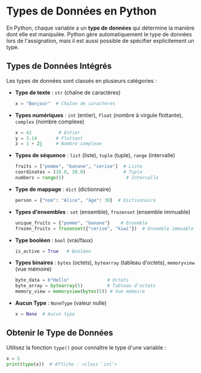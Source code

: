 # Types de Données en Python

En Python, chaque variable a un **type de données** qui détermine la manière dont elle est manipulée. Python gère automatiquement le type de données lors de l'assignation, mais il est aussi possible de spécifier explicitement un type.

## Types de Données Intégrés

Les types de données sont classés en plusieurs catégories :

- **Type de texte** : `str` (chaîne de caractères)
    ```python
    x = "Bonjour"  # Chaîne de caractères
    ```

- **Types numériques** : `int` (entier), `float` (nombre à virgule flottante), `complex` (nombre complexe)
    ```python
    x = 42          # Entier
    y = 3.14       # Flottant
    z = 1 + 2j     # Nombre complexe
    ```

- **Types de séquence** : `list` (liste), `tuple` (tuple), `range` (intervalle)
    ```python
    fruits = ["pomme", "banane", "cerise"]  # Liste
    coordinates = (10.0, 20.0)              # Tuple
    numbers = range(5)                       # Intervalle
    ```

- **Type de mappage** : `dict` (dictionnaire)
    ```python
    person = {"nom": "Alice", "âge": 30}  # Dictionnaire
    ```

- **Types d'ensembles** : `set` (ensemble), `frozenset` (ensemble immuable)
    ```python
    unique_fruits = {"pomme", "banane"}    # Ensemble
    frozen_fruits = frozenset({"cerise", "kiwi"})  # Ensemble immuable
    ```

- **Type booléen** : `bool` (vrai/faux)
    ```python
    is_active = True   # Booléen
    ```

- **Types binaires** : `bytes` (octets), `bytearray` (tableau d'octets), `memoryview` (vue mémoire)
    ```python
    byte_data = b"Hello"              # Octets
    byte_array = bytearray(5)         # Tableau d'octets
    memory_view = memoryview(bytes(5)) # Vue mémoire
    ```

- **Aucun Type** : `NoneType` (valeur nulle)
    ```python
    x = None  # Aucun type
    ```

## Obtenir le Type de Données

Utilisez la fonction `type()` pour connaître le type d'une variable :

```python
x = 5
print(type(x))  # Affiche : <class 'int'>
```
